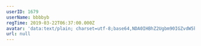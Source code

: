 ```yaml
---
userID: 1679
userName: bbbbyb
regTime: 2019-03-22T06:37:00.000Z
avatar: 'data:text/plain; charset=utf-8;base64,NDA0IHBhZ2Ugbm90IGZvdW5kCg=='
url: null
---
```



